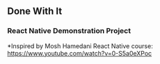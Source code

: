 ## Done With It
### React Native Demonstration Project

*Inspired by Mosh Hamedani React Native course: https://www.youtube.com/watch?v=0-S5a0eXPoc